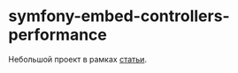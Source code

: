# symfony-embed-controllers-performance
Небольшой проект в рамках [статьи](https://rsimkin.github.io/).
